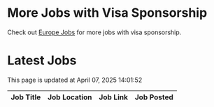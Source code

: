 # More Jobs with Visa Sponsorship

Check out [Europe Jobs](https://github.com/sureshparimi/europejobs#latest-jobs) for more jobs with visa sponsorship.

# Latest Jobs

This page is updated at April 07, 2025 14:01:52

| Job Title | Job Location | Job Link | Job Posted |
| --- | --- | --- | --- |
